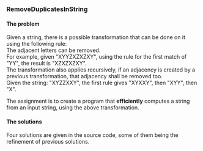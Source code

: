 ### RemoveDuplicatesInString

#### The problem

Given a string, there is a possible transformation that can be done on it using the following rule:\
The adjacent letters can be removed.\
For example, given "XYYZXZXZXY", using the rule for the first match of "YY", the result is "XZXZXZXY".\
The transformation also applies recursively, if an adjacency is created by a previous transformation, that adjacency shall be removed too.\
Given the string: "XYZZXXY", the first rule gives "XYXXY", then "XYY", then "X".

The assignment is to create a program that __efficiently__ computes a string from an input string, using the above transformation.

#### The solutions

Four solutions are given in the source code, some of them being the refinement of previous solutions.
